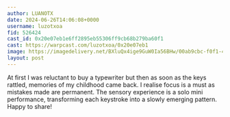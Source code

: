 ```yaml
---
author: LUANOTX
date: 2024-06-26T14:06:08+0000
username: luzotxoa
fid: 526424
cast_id: 0x20e07eb1e6ff2895eb55306ff9cb68b279ba60f1
cast: https://warpcast.com/luzotxoa/0x20e07eb1
image: https://imagedelivery.net/BXluQx4ige9GuW0Ia56BHw/00ab9cbc-f0f1-4feb-abcf-62f5eeecfb00/original
layout: post
---
```

At first I was reluctant to buy a typewriter but then as soon as the keys rattled, memories of my childhood came back. I realise focus is a must as mistakes made are permanent. The sensory experience  is a solo mini performance, transforming each keystroke into a slowly emerging pattern.   
Happy to share!  

<img src='https://imagedelivery.net/BXluQx4ige9GuW0Ia56BHw/00ab9cbc-f0f1-4feb-abcf-62f5eeecfb00/original' alt='' referrerpolicy='no-referrer'/>